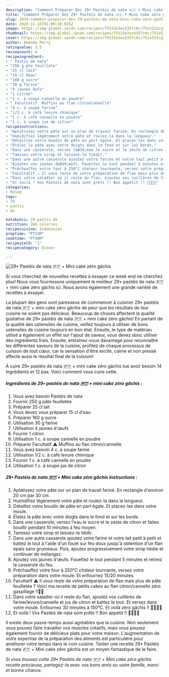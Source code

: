 ```yaml
---
description: "Comment Préparer Des 29• Pastéis de nata 🇵🇹 + Mini cake zéro gâchis"
title: "Comment Préparer Des 29• Pastéis de nata 🇵🇹 + Mini cake zéro gâchis"
slug: 2034-comment-preparer-des-29-pasteis-de-nata-mini-cake-zero-gachis
date: 2020-11-16T01:09:28.035Z
image: https://img-global.cpcdn.com/recipes/f5533e3acb357c0c/751x532cq70/29•-pasteis-de-nata-🇵🇹-mini-cake-zero-gachis-photo-principale-de-la-recette.jpg
thumbnail: https://img-global.cpcdn.com/recipes/f5533e3acb357c0c/751x532cq70/29•-pasteis-de-nata-🇵🇹-mini-cake-zero-gachis-photo-principale-de-la-recette.jpg
cover: https://img-global.cpcdn.com/recipes/f5533e3acb357c0c/751x532cq70/29•-pasteis-de-nata-🇵🇹-mini-cake-zero-gachis-photo-principale-de-la-recette.jpg
author: Amanda Perry
ratingvalue: 3.5
reviewcount: 4
recipeingredient:
- " Pastis de nata"
- "250 g pte feuillete"
- "25 cl lait"
- "15 cl deau"
- "160 g sucre"
- "30 g farine"
- "4 jaunes dufs"
- "1 citron"
- "1 c. à soupe cannelle en poudre"
- " Facultatif  Muffins au flan citroncannelle"
- "4 c. à soupe farine"
- "1/2 c. à café levure chimique"
- "1 c. à café cannelle en poudre"
- "1 c. à soupe jus de citron"
recipeinstructions:
- "Aplatissez votre pâte sur un plan de travail fariné. En rectangle d&#39;environ 20 cm par 30 cm."
- "Humidifiez légèrement votre pâte et roulez-la dans la longueur."
- "Détaillez votre boudin de pâte en part égale. Et placez-les dans votre moule."
- "Étalez la pâte avec votre doigts dans le fond et sur les bords."
- "Dans une casserole, versez l&#39;eau le sucre et le zeste de citron et faites bouillir pendant 10 minutes à feu moyen."
- "Tamisez votre sirop et laissez-le tiédir."
- "Dans une autre casserole ajoutez votre farine et votre lait petit à petit et battez le tout à l&#39;aide d&#39;un fouet sur feu doux jusqu&#39;à obtention d&#39;un flan épais sans grumeaux. Puis, ajoutez progressivement votre sirop tiédie et continuer de mélangez."
- "Ajoutez vos jaunes d&#39;œufs. Fouettez le tout pendant 5 minutes et retirez la casserole du feu."
- "Préchauffez votre four à 250°C chaleur tournante, versez votre préparation dans votre moule. Et enfournez 15/20 minutes."
- "Facultatif ⚠️ Il vous reste de votre préparation de flan mais plus de pâte feuilletée ? Voici ma recette de petits cakes au flan citron/cannelle zéro gaspillage !!👍🏽"
- "Dans votre saladier où il reste du flan, ajoutez vos cuillères de farine/levure/cannelle et jus de citron et battez le tout. Et versez dans votre moule. Enfournez 30 minutes à 150°C. Et voilà zéro gâchis !! 👏🏽👌🏽"
- "Et voilà ! Vos Pastéis de nata sont prêts !! Bon appétit !! 👍🏽🇵🇹"
categories:
- Resep
tags:
- 29
- pastis
- de

katakunci: 29 pastis de 
nutrition: 266 calories
recipecuisine: Indonesian
preptime: "PT33M"
cooktime: "PT40M"
recipeyield: "1"
recipecategory: Dinner

---
```



![29• Pastéis de nata 🇵🇹 + Mini cake zéro gâchis](https://img-global.cpcdn.com/recipes/f5533e3acb357c0c/751x532cq70/29•-pasteis-de-nata-🇵🇹-mini-cake-zero-gachis-photo-principale-de-la-recette.jpg)

Si vous cherchez de nouvelles recettes à essayer ce week end ne cherchez plus! Nous vous fournissons uniquement le meilleur 29• pastéis de nata 🇵🇹 + mini cake zéro gâchis ici. Nous avons également une grande variété de recettes à essayer.

La plupart des gens sont paresseux de commencer à cuisiner 29• pastéis de nata 🇵🇹 + mini cake zéro gâchis de peur que les résultats de leur cuisine ne soient pas délicieux. Beaucoup de choses affectent la qualité gustative de 29• pastéis de nata 🇵🇹 + mini cake zéro gâchis! En partant de la qualité des ustensiles de cuisine, veillez toujours à utiliser de bons ustensiles de cuisine toujours en bon état. Ensuite, le type de matériau utilisé a également un effet sur l'ajout de saveur, vous devez donc utiliser des ingrédients frais. Ensuite, entraînez-vous davantage pour reconnaître les différentes saveurs de la cuisine, profitez de chaque processus de cuisson de tout cœur, car la sensation d'être excité, calme et non pressé affecte aussi le résultat final de la cuisson!

<!--inarticleads1-->

À cuire 29• pastéis de nata 🇵🇹 + mini cake zéro gâchis tue avoir besoin 14 Ingrédients et 12 pas. Voici comment vous cuire cette.

##### Ingrédients de 29• pastéis de nata 🇵🇹 + mini cake zéro gâchis :

1. Vous avez besoin  Pastéis de nata
1. Fournir 250 g pâte feuilletée
1. Préparer 25 cl lait
1. Vous devez vous préparer 15 cl d&#39;eau
1. Préparer 160 g sucre
1. Utilisation 30 g farine
1. Utilisation 4 jaunes d&#39;œufs
1. Fournir 1 citron
1. Utilisation 1 c. à soupe cannelle en poudre
1. Préparer  Facultatif ⚠️ Muffins au flan citron/cannelle
1. Vous avez besoin 4 c. à soupe farine
1. Utilisation 1/2 c. à café levure chimique
1. Fournir 1 c. à café cannelle en poudre
1. Utilisation 1 c. à soupe jus de citron




<!--inarticleads2-->

##### 29• Pastéis de nata 🇵🇹 + Mini cake zéro gâchis instructions :

1. Aplatissez votre pâte sur un plan de travail fariné. En rectangle d&#39;environ 20 cm par 30 cm.
1. Humidifiez légèrement votre pâte et roulez-la dans la longueur.
1. Détaillez votre boudin de pâte en part égale. Et placez-les dans votre moule.
1. Étalez la pâte avec votre doigts dans le fond et sur les bords.
1. Dans une casserole, versez l&#39;eau le sucre et le zeste de citron et faites bouillir pendant 10 minutes à feu moyen.
1. Tamisez votre sirop et laissez-le tiédir.
1. Dans une autre casserole ajoutez votre farine et votre lait petit à petit et battez le tout à l&#39;aide d&#39;un fouet sur feu doux jusqu&#39;à obtention d&#39;un flan épais sans grumeaux. Puis, ajoutez progressivement votre sirop tiédie et continuer de mélangez.
1. Ajoutez vos jaunes d&#39;œufs. Fouettez le tout pendant 5 minutes et retirez la casserole du feu.
1. Préchauffez votre four à 250°C chaleur tournante, versez votre préparation dans votre moule. Et enfournez 15/20 minutes.
1. Facultatif ⚠️ Il vous reste de votre préparation de flan mais plus de pâte feuilletée ? Voici ma recette de petits cakes au flan citron/cannelle zéro gaspillage !!👍🏽
1. Dans votre saladier où il reste du flan, ajoutez vos cuillères de farine/levure/cannelle et jus de citron et battez le tout. Et versez dans votre moule. Enfournez 30 minutes à 150°C. Et voilà zéro gâchis !! 👏🏽👌🏽
1. Et voilà ! Vos Pastéis de nata sont prêts !! Bon appétit !! 👍🏽🇵🇹




<!--inarticleads1-->

<p>
Il existe deux passe-temps aussi agréables que la cuisine. Non seulement vous pouvez faire travailler vos muscles créatifs, mais vous pouvez également fournir de délicieux plats pour votre maison. L'augmentation de votre expertise de la préparation des aliments est particulière pour améliorer votre temps dans le coin cuisine. Tenter une recette 29• Pastéis de nata 🇵🇹 + Mini cake zéro gâchis est un moyen fantastique de le faire.
</p>

<p>
<i>Si vous trouvez cette 29• Pastéis de nata 🇵🇹 + Mini cake zéro gâchis recette précieuse, partagez-la avec vos bons amis ou votre famille, merci et bonne chance.</i>
</p>
